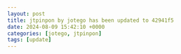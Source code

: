 ```yaml
---
layout: post
title: jtpinpon by jotego has been updated to 42941f5
date: 2024-08-09 15:42:10 +0000
categories: [jotego, jtpinpon]
tags: [update]
---
```


